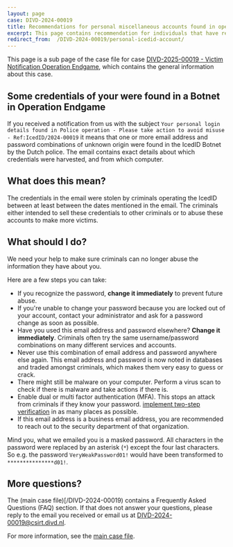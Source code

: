 ```yaml
---
layout: page
case: DIVD-2024-00019
title: Recommendations for personal miscellaneous accounts found in operation Endgame
excerpt: This page contains recommendation for individuals that have received a notification from about a personal credentials of unknown origin that were found as part of Operation Endgame
redirect_from:  /DIVD-2024-00019/personal-icedid-account/
---
```

This page is a sub page of the case file for case [DIVD-2025-00019 - Victim Notification Operation Endgame](/DIVD-2024-00019/), which contains the general information about this case.

## Some credentials of your were found in a Botnet in Operation Endgame

If you received a notification from us with the subject `Your personal login details found in Police operation - Please take action to avoid misuse - Ref:IcedID/2024-00019` it means that one or more email address and password combinations of unknown origin were found in the IcedID Botnet by the Dutch police.
The email contains exact details about which credentials were harvested, and from which computer.

## What does this mean?

The credentials in the email were stolen by criminals operating the IcedID between at least between the dates mentioned in the email. The criminals either intended to sell these credentials to other criminals or to abuse these accounts to make more victims. 

## What should I do?


We need your help to make sure criminals can no longer abuse the information they have about you.

Here are a few steps you can take:
* If you recognize the password, **change it immediately** to prevent future abuse.
* If you're unable to change your password because you are locked out of your account, contact your administrator and ask for a password change as soon as possible.
* Have you used this email address and password elsewhere? **Change it immediately**.
Criminals often try the same username/password combinations on many different services and accounts.
* Never use this combination of email address and password anywhere else again.
This email address and password is now noted in databases and traded amongst criminals, which makes them very easy to guess or crack.
* There might still be malware on your computer. Perform a virus scan to check if there is malware and take actions if there is.
* Enable dual or multi factor authentication (MFA). This stops an attack from criminals if they know your password. [implement two-step verification](https://ssd.eff.org/module/how-enable-two-factor-authentication) in as many places as possible.
* If this email address is a business email address, you are recommended to reach out to the security department of that organization.


Mind you, what we emailed you is a masked password. All characters in the password were replaced by an asterisk (`*`) except the four last characters. So e.g. the password `VeryWeakPassword01!` would have been transformed to `***************d01!`.

## More questions?

The (main case file)[/DIVD-2024-00019) contains a Frequently Asked Questions (FAQ) section. If that does not answer your questions, please reply to the email you received or email us at [DIVD-2024-00019@csirt.divd.nl](mailto:DIVD-2024-00019@csirt.divd.nl?SUBJECT:Question+about+DIVD-2024-00019).

For more information, see the [main case file](/DIVD-2024-00019/).



